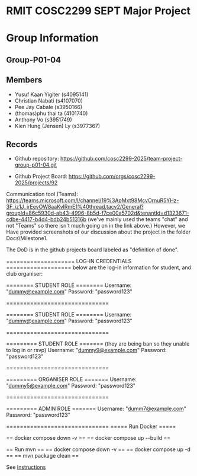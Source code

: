 
# RMIT COSC2299 SEPT Major Project

# Group Information

## Group-P01-04

## Members
* Yusuf Kaan Yigiter (s4095141)
* Christian Nabati (s4107070)
* Pee Jay Cabale (s3950166)
* (thomas)phu thai ta (4101740)
* Anthony Vo (s3951749)
* Kien Hung (Jensen) Ly (s3977367)

## Records

* Github repository: https://github.com/cosc2299-2025/team-project-group-p01-04.git


* Github Project Board: https://github.com/orgs/cosc2299-2025/projects/92



Communication tool (Teams): https://teams.microsoft.com/l/channel/19%3ApMxt98McvOrnuR5YHz-3F_iz1J_jrEevOW8aaKvlRmE1%40thread.tacv2/General?groupId=86c5930d-ab43-4996-8b5d-f7ce00a5702d&tenantId=d1323671-cdbe-4417-b4d4-bdb24b51316b
(we've mainly used the teams "chat" and not "Teams" so there isn't much going on in the link above.) However, we Have provided screenshots of our discussion about the project in the folder Docs\Milestone1.

The DoD is in the github projects board labeled as "definition of done".

==================== LOG-IN CREDENTIALS ===================
below are the log-in information for student, and club organiser:

======== STUDENT ROLE ========
Username: "dummy@example.com"
Password: "password123"

==============================


======== STUDENT ROLE ========
Username: "dummy@example.com"
Password: "password123"

==============================

========= STUDENT ROLE ======= (they are being ban so they unable to log in or rsvp)
Username: "dummy9@example.com"
Password: "password123"

==============================


========= ORGANISER ROLE =======
Username: "dummy5@example.com"
Password: "password123"

==============================

========= ADMIN ROLE =======
Username: "dumm7@example.com"
Password: "password123"

==============================
===== Run Docker =====

== docker compose down -v ==
== docker compose up --build ==

== Run mvn ==
== docker compose down -v ==
== docker compose up -d ==
== mvn package clean ==

See [Instructions](INSTRUCTIONS.md)
